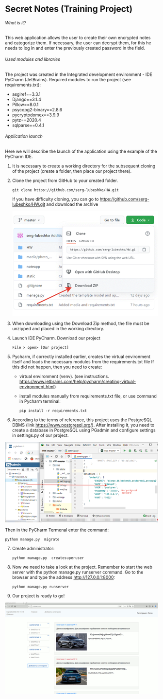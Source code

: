# Secret Notes (Training Project)

###### What is it?

This web application allows the user to create their own encrypted notes and categorize them. If necessary, the user can decrypt them, for this he needs to log in and enter the previously created password in the field.

###### Used modules and libraries

The project was created in the Integrated development environment - IDE PyCharm (JetBrains).
Required modules to run the project (see requirements.txt):

- asgiref==3.3.1
- Django==3.1.4
- Pillow==8.0.1
- psycopg2-binary==2.8.6
- pycryptodomex==3.9.9
- pytz==2020.4
- sqlparse==0.4.1

###### Application launch

Here we will describe the launch of the application using the example of the PyCharm IDE.

1. It is necessary to create a working directory for the subsequent cloning of the project (create a folder, then place our project there).

2. Clone the project from GitHub to your created folder.

   ```apl
   git clone https://github.com/serg-lubeshko/HW.git
   ```

   If you have difficulty cloning, you can go to https://github.com/serg-lubeshko/HW.git and download the archive

   ![image-20201214202829379](pictures%20for%20readme/1.gif)

3. When downloading using the Download Zip method, the file must be unzipped and placed in the working directory.

4. Launch IDE PyCharm. Download our project

   ```apl
   File > open> [Our project]
   ```

5. Pycharm, if correctly installed earlier, creates the virtual environment itself and loads the necessary modules from the requirements.txt file If this did not happen, then you need to create:

   - virtual environment (venv). (see instructions. https://www.jetbrains.com/help/pycharm/creating-virtual-environment.html)

   - install modules manually from requirements.txt file, or use command in Pycharm terminal:

     ```apl
     pip install -r requirements.txt
     ```

6. According to the terms of reference, this project uses the PostgreSQL DBMS (link https://www.postgresql.org/). After installing it, you need to create a database in PostgreSQL using PGadmin and configure settings in settings.py of our project.

![2](pictures%20for%20readme/2.png)

Then in the PyCharm Termenal enter the command:

```apl
python manage.py  migrate
```

7. Create administrator:

   ```apl
   python manage.py  createsuperuser
   ```

8. Now we need to take a look at the project. Remember to start the web server with the python manage.py runserver command. Go to the browser and type the address http://127.0.0.1:8000:

   ```apl
   python manage.py runserver
   ```

9. Our project is ready to go!

![3](pictures%20for%20readme/4.gif)